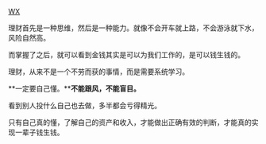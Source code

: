 [WX](https://mp.weixin.qq.com/s?__biz=MzU5MjI3NzIxMw==&mid=2247487493&idx=1&sn=fbfe479b5937656549d8ea37df27d531&chksm=fe236bb7c954e2a155ba186557d4eecb5f83694a73a60930542c91bb839d8393447d55278f8b&scene=126&sessionid=1585310821&key=e3d4fc81247dc17bed7dd8499d264ce423bdb07a9b2c66023b3a578ab6e2c6bb92acea06579c8cd6536b955e054b558330b545e35b66f6ad6044481daf23c786851a7420857a66c02ee54e815eca38c1&ascene=1&uin=MjQxODY2MzI0Mw%3D%3D&devicetype=Windows+10&version=62080079&lang=zh_CN&exportkey=AW%2FvmNxCNaXUE4BUemrit8Y%3D&pass_ticket=NvpB%2Fxten6TgS9CG1AVNVDL5YCNbPuZxGb7RWAoDYIfhUpd3iZ3QsvfxiVjyS%2Fkd)



理财首先是一种思维，然后是一种能力。就像不会开车就上路，不会游泳就下水，风险自然高。

而掌握了之后，就可以看到金钱其实是可以为我们工作的，是可以钱生钱的。

理财，从来不是一个不劳而获的事情，而是需要系统学习。

**一定要自己懂。****不能跟风，不能盲目。**

看到别人投什么自己也去做，多半都会亏得精光。

只有自己真的懂，了解自己的资产和收入，才能做出正确有效的判断，才能真的实现一辈子钱生钱。